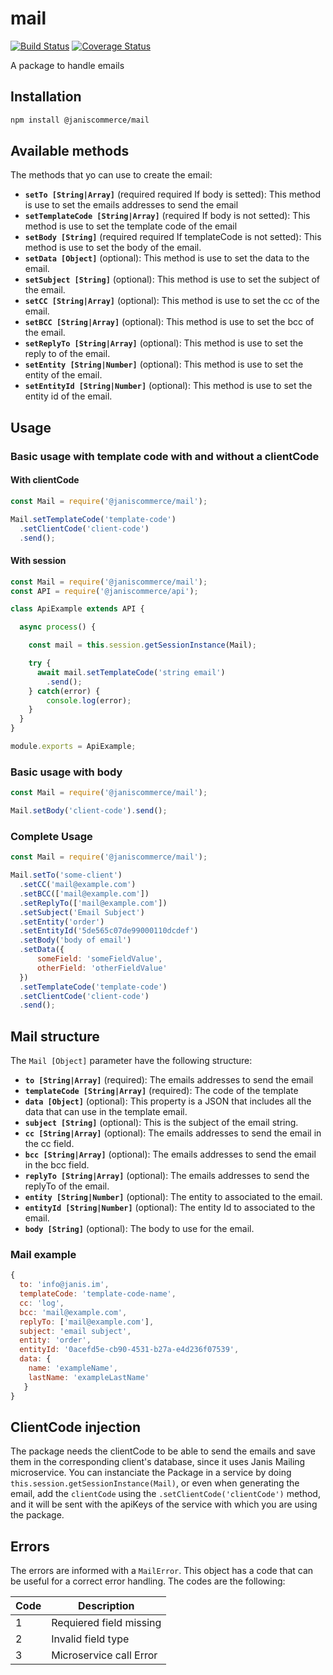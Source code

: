 
# mail

[![Build Status](https://travis-ci.org/janis-commerce/mail.svg?branch=master)](https://travis-ci.org/janis-commerce/mail)
[![Coverage Status](https://coveralls.io/repos/github/janis-commerce/mail/badge.svg?branch=master)](https://coveralls.io/github/janis-commerce/mail?branch=master)

A package to handle emails

## Installation
```sh
npm install @janiscommerce/mail
```
## Available methods
The methods that yo can use to create the email:
- **`setTo [String|Array]`** (required required If body is setted): This method is use to set the emails addresses to send the email
- **`setTemplateCode [String|Array]`** (required If body is not setted): This method is use to set the template code of the email
- **`setBody [String]`** (required required If templateCode is not setted): This method is use to set the body of the email.
- **`setData [Object]`** (optional): This method is use to set the data to the email.
- **`setSubject [String]`** (optional): This method is use to set the  subject of the email.
- **`setCC [String|Array]`** (optional): This method is use to set the cc of the email.
- **`setBCC [String|Array]`** (optional): This method is use to set the bcc of the email.
- **`setReplyTo [String|Array]`** (optional): This method is use to set the reply to of the email.
- **`setEntity [String|Number]`** (optional): This method is use to set the entity of the email.
- **`setEntityId [String|Number]`** (optional): This method is use to set the entity id of the email.

## Usage
### Basic usage with template code with and without a clientCode
#### With clientCode
```js
const Mail = require('@janiscommerce/mail');

Mail.setTemplateCode('template-code')
  .setClientCode('client-code')
  .send();
```

#### With session
```js
const Mail = require('@janiscommerce/mail');
const API = require('@janiscommerce/api');

class ApiExample extends API {

  async process() {

    const mail = this.session.getSessionInstance(Mail);

    try {
      await mail.setTemplateCode('string email')
        .send();
    } catch(error) {
        console.log(error);
    }
  }
}

module.exports = ApiExample;

```

### Basic usage with body
```js
const Mail = require('@janiscommerce/mail');

Mail.setBody('client-code').send();
```

### Complete Usage

```js
const Mail = require('@janiscommerce/mail');

Mail.setTo('some-client')
  .setCC('mail@example.com')
  .setBCC(['mail@example.com'])
  .setReplyTo(['mail@example.com'])
  .setSubject('Email Subject')
  .setEntity('order')
  .setEntityId('5de565c07de99000110dcdef')
  .setBody('body of email')
  .setData({
      someField: 'someFieldValue',
      otherField: 'otherFieldValue'
  })
  .setTemplateCode('template-code')
  .setClientCode('client-code')
  .send();
```
## Mail structure
The `Mail [Object]` parameter have the following structure:
- **`to [String|Array]`** (required): The emails addresses to send the email
- **`templateCode [String|Array]`** (required): The code of the template
- **`data [Object]`** (optional): This property is a JSON that includes all the data that can use in the template email.
- **`subject [String]`** (optional): This is the subject of the email string.
- **`cc [String|Array]`** (optional): The emails addresses to send the email in the cc field.
- **`bcc [String|Array]`** (optional): The emails addresses to send the email in the bcc field.
- **`replyTo [String|Array]`** (optional): The emails addresses to send the replyTo of the email.
- **`entity [String|Number]`** (optional): The entity to associated to the email.
- **`entityId [String|Number]`** (optional): The entity Id to associated to the email.
- **`body [String]`** (optional): The body to use for the email.

### Mail example
```js
{
  to: 'info@janis.im',
  templateCode: 'template-code-name',
  cc: 'log',
  bcc: 'mail@example.com',
  replyTo: ['mail@example.com'],
  subject: 'email subject',
  entity: 'order',
  entityId: '0acefd5e-cb90-4531-b27a-e4d236f07539',
  data: {
    name: 'exampleName',
    lastName: 'exampleLastName'
   }
}
```


## ClientCode injection
The package needs the clientCode to be able to send the emails and save them in the corresponding client's database, since it uses Janis Mailing microservice.
You can instanciate the Package in a service by doing `this.session.getSessionInstance(Mail)`, or even when generating the email, add the `clientCode` using the `.setClientCode('clientCode')` method, and it will be sent with the apiKeys of the service with which you are using the package.

## Errors

The errors are informed with a `MailError`.
This object has a code that can be useful for a correct error handling.
The codes are the following:

| Code | Description                    |
|------|--------------------------------|
| 1    | Requiered field missing        |
| 2    | Invalid field type             |
| 3    | Microservice call Error        |
